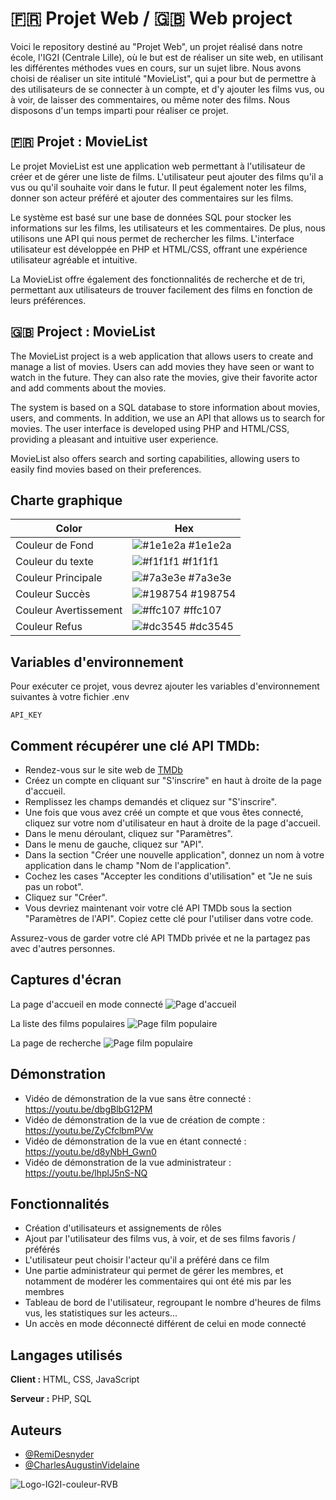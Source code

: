 # 🇫🇷 Projet Web / 🇬🇧 Web project

Voici le repository destiné au "Projet Web", un projet réalisé dans notre école, l'IG2I (Centrale Lille), où le but est de réaliser un site web, en utilisant les différentes méthodes vues en cours, sur un sujet libre. Nous avons choisi de réaliser un site intitulé "MovieList", qui a pour but de permettre à des utilisateurs de se connecter à un compte, et d'y ajouter les films vus, ou à voir, de laisser des commentaires, ou même noter des films. Nous disposons d'un temps imparti pour réaliser ce projet.

## 🇫🇷 Projet : MovieList

Le projet MovieList est une application web permettant à l'utilisateur de créer et de gérer une liste de films. L'utilisateur peut ajouter des films qu'il a vus ou qu'il souhaite voir dans le futur. Il peut également noter les films, donner son acteur préféré et ajouter des commentaires sur les films.

Le système est basé sur une base de données SQL pour stocker les informations sur les films, les utilisateurs et les commentaires. De plus, nous utilisons une API qui nous permet de rechercher les films. L'interface utilisateur est développée en PHP et HTML/CSS, offrant une expérience utilisateur agréable et intuitive.

La MovieList offre également des fonctionnalités de recherche et de tri, permettant aux utilisateurs de trouver facilement des films en fonction de leurs préférences.

## 🇬🇧 Project : MovieList

The MovieList project is a web application that allows users to create and manage a list of movies. Users can add movies they have seen or want to watch in the future. They can also rate the movies, give their favorite actor and add comments about the movies.

The system is based on a SQL database to store information about movies, users, and comments. In addition, we use an API that allows us to search for movies. 
The user interface is developed using PHP and HTML/CSS, providing a pleasant and intuitive user experience.

MovieList also offers search and sorting capabilities, allowing users to easily find movies based on their preferences.

## Charte graphique

| Color             | Hex                                                                |
| ----------------- | ------------------------------------------------------------------ |
| Couleur de Fond | ![#1e1e2a](https://via.placeholder.com/10/1e1e2a?text=+) #1e1e2a |
| Couleur du texte | ![#f1f1f1](https://via.placeholder.com/10/f1f1f1?text=+) #f1f1f1 |
| Couleur Principale | ![#7a3e3e](https://via.placeholder.com/10/7a3e3e?text=+) #7a3e3e |
| Couleur Succès | ![#198754](https://via.placeholder.com/10/198754?text=+) #198754 |
| Couleur Avertissement | ![#ffc107](https://via.placeholder.com/10/ffc107?text=+) #ffc107 |
| Couleur Refus | ![#dc3545](https://via.placeholder.com/10/dc3545?text=+) #dc3545 |


## Variables d'environnement

Pour exécuter ce projet, vous devrez ajouter les variables d'environnement suivantes à votre fichier .env

`API_KEY`


## Comment récupérer une clé API TMDb:

 - Rendez-vous sur le site web de [TMDb](https://www.themoviedb.org/)
 - Créez un compte en cliquant sur "S'inscrire" en haut à droite de la page d'accueil. 
 - Remplissez les champs demandés et cliquez sur "S'inscrire".
 - Une fois que vous avez créé un compte et que vous êtes connecté, cliquez sur votre nom d'utilisateur en haut à droite de la page d'accueil.
 - Dans le menu déroulant, cliquez sur "Paramètres".
 - Dans le menu de gauche, cliquez sur "API".
 - Dans la section "Créer une nouvelle application", donnez un nom à votre application dans le champ "Nom de l'application".
 - Cochez les cases "Accepter les conditions d'utilisation" et "Je ne suis pas un robot".
 - Cliquez sur "Créer".
 - Vous devriez maintenant voir votre clé API TMDb sous la section "Paramètres de l'API". Copiez cette clé pour l'utiliser dans votre code.

Assurez-vous de garder votre clé API TMDb privée et ne la partagez pas avec d'autres personnes.
## Captures d'écran

La page d'accueil en mode connecté
![Page d'accueil](/screenshots/page_d_accueil.png?raw=true "Page d'accueil")

La liste des films populaires
![Page film populaire](/screenshots/film_populaire.png?raw=true "Page film populaire")

La page de recherche
![Page film populaire](/screenshots/recherche.png?raw=true "Page film populaire")

## Démonstration

 - Vidéo de démonstration de la vue sans être connecté : https://youtu.be/dbgBlbG12PM
 - Vidéo de démonstration de la vue de création de compte : https://youtu.be/ZyCfclbmPVw
 - Vidéo de démonstration de la vue en étant connecté : https://youtu.be/d8yNbH_Gwn0
 - Vidéo de démonstration de la vue administrateur : https://youtu.be/lhplJ5nS-NQ

## Fonctionnalités

- Création d'utilisateurs et assignements de rôles
- Ajout par l'utilisateur des films vus, à voir, et de ses films favoris / préférés
- L'utilisateur peut choisir l'acteur qu'il a préféré dans ce film
- Une partie administrateur qui permet de gérer les membres, et notamment de modérer les commentaires qui ont été mis par les membres
- Tableau de bord de l'utilisateur, regroupant le nombre d'heures de films vus, les statistiques sur les acteurs...
- Un accès en mode déconnecté différent de celui en mode connecté


## Langages utilisés

**Client :** HTML, CSS, JavaScript

**Serveur :** PHP, SQL


## Auteurs

- [@RemiDesnyder](https://www.github.com/remidesnyder)
- [@CharlesAugustinVidelaine](https://www.github.com/EnisuVI)


![Logo-IG2I-couleur-RVB](https://user-images.githubusercontent.com/66905063/232838860-f5d11e41-380e-4a44-b00d-0fc4306be969.png)
